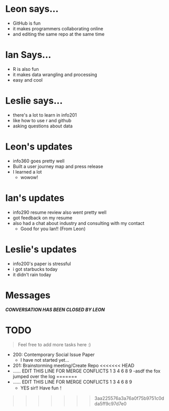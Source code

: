 # Leon says...
- GitHub is fun
- it makes programmers collaborating online
- and editing the same repo at the same time

# Ian Says...
- R is also fun
- it makes data wrangling and processing
- easy and cool

# Leslie says...
- there's a lot to learn in info201
- like how to use r and github 
- asking questions about data

# Leon's updates
- info360 goes pretty well
- Built a user journey map and press release
- I learned a lot
  - wowow!

# Ian's updates
- info290 resume review also went pretty well
- got feedback on my resume
- also had a chat about industry and consulting with my contact
  - Good for you Ian!! (From Leon)
  
# Leslie's updates
- info200's paper is stressful
- i got starbucks today
- it didn't rain today

# Messages
***CONVERSATION HAS BEEN CLOSED BY LEON***

# TODO
> Feel free to add more tasks here :)

- 200: Contemporary Social Issue Paper
  - I have not started yet...
- 201: Brainstorming meeting/Create Repo
<<<<<<< HEAD
- ...... EDIT THIS LINE FOR MERGE CONFLICTS 1 3 4 6 8 9 
  -asdf the fox jumped over the log 
=======
- ...... EDIT THIS LINE FOR MERGE CONFLICTS 1 3 4 6 8 9
  - YES sir!! Have fun！
>>>>>>> 3aa225576a3a76a0f75b9751c0dda5ff9c97d7e0
